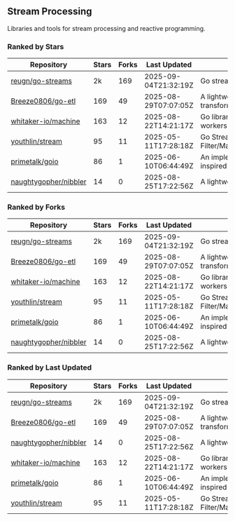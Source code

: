 ## Stream Processing

Libraries and tools for stream processing and reactive programming.

### Ranked by Stars

| Repository | Stars | Forks | Last Updated | Description | 
|------------|-------|-------|--------------|-------------|
| [reugn/go-streams](https://github.com/reugn/go-streams) | 2k | 169 | 2025-09-04T21:32:19Z |  Go stream processing library. |
| [Breeze0806/go-etl](https://github.com/Breeze0806/go-etl) | 169 | 49 | 2025-08-29T07:07:05Z |  A lightweight toolkit for data source extraction, transformation, and loading (ETL). |
| [whitaker-io/machine](https://github.com/whitaker-io/machine) | 163 | 12 | 2025-08-22T14:21:17Z |  Go library for writing and generating stream workers with built in metrics and traceability. |
| [youthlin/stream](https://github.com/youthlin/stream) | 95 | 11 | 2025-05-11T17:28:18Z |  Go Stream, like Java 8 Stream: Filter/Map/FlatMap/Peek/Sorted/ForEach/Reduce... |
| [primetalk/goio](https://github.com/primetalk/goio) | 86 | 1 | 2025-06-10T06:44:49Z |  An implementation of IO, Stream, Fiber for Golang, inspired by awesome Scala libraries cats and fs2. |
| [naughtygopher/nibbler](https://github.com/naughtygopher/nibbler) | 14 | 0 | 2025-08-25T17:22:56Z |  A lightweight package for micro batch processing. |

### Ranked by Forks

| Repository | Stars | Forks | Last Updated | Description | 
|------------|-------|-------|--------------|-------------|
| [reugn/go-streams](https://github.com/reugn/go-streams) | 2k | 169 | 2025-09-04T21:32:19Z |  Go stream processing library. |
| [Breeze0806/go-etl](https://github.com/Breeze0806/go-etl) | 169 | 49 | 2025-08-29T07:07:05Z |  A lightweight toolkit for data source extraction, transformation, and loading (ETL). |
| [whitaker-io/machine](https://github.com/whitaker-io/machine) | 163 | 12 | 2025-08-22T14:21:17Z |  Go library for writing and generating stream workers with built in metrics and traceability. |
| [youthlin/stream](https://github.com/youthlin/stream) | 95 | 11 | 2025-05-11T17:28:18Z |  Go Stream, like Java 8 Stream: Filter/Map/FlatMap/Peek/Sorted/ForEach/Reduce... |
| [primetalk/goio](https://github.com/primetalk/goio) | 86 | 1 | 2025-06-10T06:44:49Z |  An implementation of IO, Stream, Fiber for Golang, inspired by awesome Scala libraries cats and fs2. |
| [naughtygopher/nibbler](https://github.com/naughtygopher/nibbler) | 14 | 0 | 2025-08-25T17:22:56Z |  A lightweight package for micro batch processing. |

### Ranked by Last Updated

| Repository | Stars | Forks | Last Updated | Description | 
|------------|-------|-------|--------------|-------------|
| [reugn/go-streams](https://github.com/reugn/go-streams) | 2k | 169 | 2025-09-04T21:32:19Z |  Go stream processing library. |
| [Breeze0806/go-etl](https://github.com/Breeze0806/go-etl) | 169 | 49 | 2025-08-29T07:07:05Z |  A lightweight toolkit for data source extraction, transformation, and loading (ETL). |
| [naughtygopher/nibbler](https://github.com/naughtygopher/nibbler) | 14 | 0 | 2025-08-25T17:22:56Z |  A lightweight package for micro batch processing. |
| [whitaker-io/machine](https://github.com/whitaker-io/machine) | 163 | 12 | 2025-08-22T14:21:17Z |  Go library for writing and generating stream workers with built in metrics and traceability. |
| [primetalk/goio](https://github.com/primetalk/goio) | 86 | 1 | 2025-06-10T06:44:49Z |  An implementation of IO, Stream, Fiber for Golang, inspired by awesome Scala libraries cats and fs2. |
| [youthlin/stream](https://github.com/youthlin/stream) | 95 | 11 | 2025-05-11T17:28:18Z |  Go Stream, like Java 8 Stream: Filter/Map/FlatMap/Peek/Sorted/ForEach/Reduce... |

